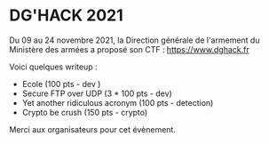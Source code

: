 # DG'HACK 2021

Du 09 au 24 novembre 2021, la Direction générale de l'armement du Ministère des armées a proposé son CTF : https://www.dghack.fr


Voici quelques writeup :

- Ecole (100 pts - dev )
- Secure FTP over UDP (3 * 100 pts - dev)
- Yet another ridiculous acronym (100 pts - detection)
- Crypto be crush (150 pts - crypto)

Merci aux organisateurs pour cet évènement.

